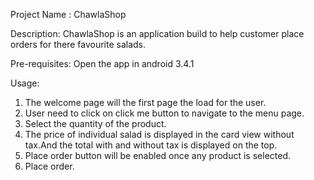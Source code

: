 Project Name :
ChawlaShop 

Description: 
ChawlaShop is an application build to help customer place orders for there favourite salads.

Pre-requisites:
Open the app in android 3.4.1

Usage:
1. The welcome page will the first page the load for the user.
2. User need to click on click me button to navigate to the menu page.
3. Select the quantity of the product.
4. The price of individual salad is displayed in the card view without tax.And the total with and without tax is displayed on the top.
5. Place order button will be enabled once any product is selected.
6. Place order.




